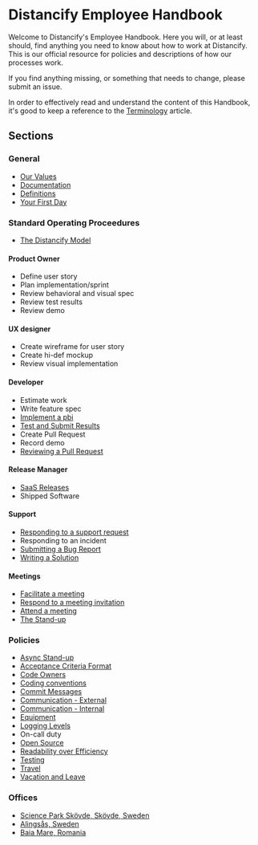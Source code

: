 # Distancify Employee Handbook

Welcome to Distancify's Employee Handbook. Here you will, or at least should, find anything you need to know about how to work at Distancify. This is our official resource for policies and descriptions of how our processes work.

If you find anything missing, or something that needs to change, please submit an issue.

In order to effectively read and understand the content of this Handbook, it's good to keep a reference to the [Terminology](general/terminology.md) article.

## Sections

### General

* [Our Values](general/our-values.md)
* [Documentation](general/documentation.md)
* [Definitions](definitions/definitions.md)
* [Your First Day](general/first-day.md)

### Standard Operating Proceedures

* [The Distancify Model](sop/the-distancify-model.md)

#### Product Owner

* Define user story
* Plan implementation/sprint
* Review behavioral and visual spec
* Review test results
* Review demo

#### UX designer

* Create wireframe for user story
* Create hi-def mockup
* Review visual implementation

#### Developer

* Estimate work
* Write feature spec
* [Implement a pbi](sop/developer/implement-a-pbi.md)
* [Test and Submit Results](sop/developer/test-and-submit-results.md)
* Create Pull Request
* Record demo
* [Reviewing a Pull Request](sop/developer/reviewing-a-pull-request.md)

#### Release Manager

* [SaaS Releases](sop/release-manager/saas.md)
* Shipped Software

#### Support

* [Responding to a support request](sop/support/responding-to-a-support-request.md)
* Responding to an incident
* [Submitting a Bug Report](sop/support/submitting-a-bug-report.md)
* [Writing a Solution](sop/support/writing-a-solution.md)

#### Meetings

* [Facilitate a meeting](sop/meetings/facilitate-a-meeting.md)
* [Respond to a meeting invitation](sop/meetings/respond-to-a-meeting-invitation.md)
* [Attend a meeting](sop/meetings/attend-a-meeting.md)
* [The Stand-up](sop/meetings/the-stand-up.md)

### Policies

* [Async Stand-up](policies/async-stand-up.md)
* [Acceptance Criteria Format](policies/acceptance-criteria-format.md)
* [Code Owners](policies/code-owners.md)
* [Coding conventions](policies/coding-conventions.md)
* [Commit Messages](policies/commit-messages.md)
* [Communication - External](policies/external-communication.md)
* [Communication - Internal](policies/internal-communication.md)
* [Equipment](policies/equipment.md)
* [Logging Levels](policies/logging-levels.md)
* On-call duty
* [Open Source](policies/open-source.md)
* [Readability over Efficiency](policies/readability-over-efficiency.md)
* [Testing](policies/testing.md)
* [Travel](policies/travel.md)
* [Vacation and Leave](policies/calendar-vacation-and-leave.md)

### Offices

* [Science Park Skövde, Skövde, Sweden](offices/skovde.md)
* [Alingsås, Sweden](offices/alingsas.md)
* [Baia Mare, Romania](offices/baiamare.md)
